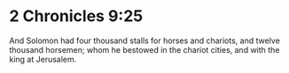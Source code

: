 # 2 Chronicles 9:25

And Solomon had four thousand stalls for horses and chariots, and twelve thousand horsemen; whom he bestowed in the chariot cities, and with the king at Jerusalem.